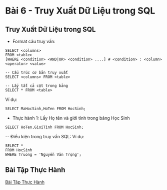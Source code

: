 # Bài 6 - Truy Xuất Dữ Liệu trong SQL


## Truy Xuất Dữ Liệu trong SQL

- Format câu truy vấn:
```
SELECT <columns>
FROM <table>
[WHERE <condition> <AND|OR> <condition> ....] # <condition> : <column> <operator> <value>
```



```
-- Cấu trúc cơ bản truy xuất
SELECT <columns> FROM <table>

-- Lấy tất cả cột trong bảng
SELECT * FROM <table>
```

Ví dụ:
```
SELECT MaHocSinh,HoTen FROM HocSinh;
```

- Thực hành 1: Lấy Họ tên và giới tính trong bảng Học Sinh
```
SELECT HoTen,GioiTinh FROM HocSinh;
```

-- Điều kiện trong truy vấn SQL:
Ví dụ:
```
SELECT *
FROM HocSinh
WHERE Truong = 'Nguyễn Văn Trọng';
```

## Bài Tập Thực Hành
[Bài Tập Thực Hành](./BAITAPTHUCHANH.md)